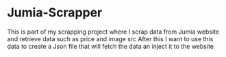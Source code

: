 # Jumia-Scrapper
This is part of my scrapping project where I scrap data from Jumia website and retrieve data such as price and image src
After this I want to use this data to create a Json file that will fetch the data an inject it to the website

